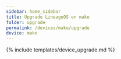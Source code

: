 ```yaml
---
sidebar: home_sidebar
title: Upgrade LineageOS on mako
folder: upgrade
permalink: /devices/mako/upgrade
device: mako
---
```

{% include templates/device_upgrade.md %}
